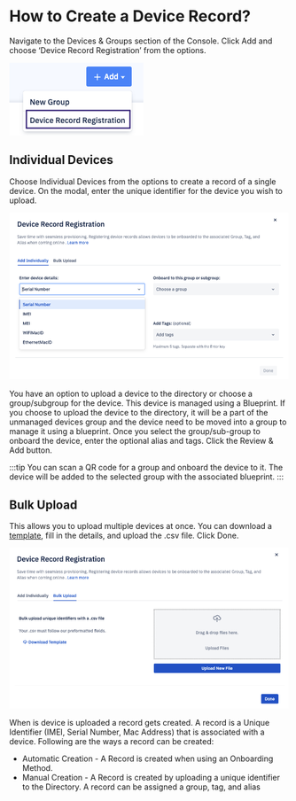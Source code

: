 # How to Create a Device Record?
Navigate to the Devices & Groups section of the Console. Click Add and choose ‘Device Record Registration’ from the options.

![Select device record option](./images/devicerecord/1-menu.png)

## Individual Devices
Choose Individual Devices from the options to create a record of a single device. On the modal, enter the unique identifier for the device you wish to upload. 

![individual device record option](./images/devicerecord/2-individual.png)

You have an option to upload a device to the directory or choose a group/subgroup for the device. This device is managed using a Blueprint. If you choose to upload the device to the directory, it will be a part of the unmanaged devices group and the device need to be moved into a group to manage it using a blueprint. 
Once you select the group/sub-group to onboard the device, enter the optional alias and tags. Click the Review & Add button.

:::tip
You can scan a QR code for a group and onboard the device to it. The device will be added to the selected group with the associated blueprint.
:::


## Bulk Upload
This allows you to upload multiple devices at once. You can download a [template](/onboardingdocs_sample_CSV.csv), fill in the details, and upload the .csv file. Click Done. 

![bulk device record option](./images/devicerecord/3-bulk.png)

When is device is uploaded a record gets created. A record is a Unique Identifier (IMEI, Serial Number, Mac Address) that is associated with a device. Following are the ways a record can be created: 
- Automatic Creation - A Record is created when using an Onboarding Method.
- Manual Creation - A Record is created by uploading a unique identifier to the Directory.
A record can be assigned a group, tag, and alias

